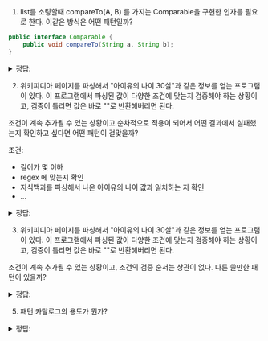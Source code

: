 1. list를 소팅할때 compareTo(A, B) 를 가지는 Comparable을 구현한 인자를 필요로 한다. 이같은 방식은 어떤 패턴일까?

```java
public interface Comparable {
    public void compareTo(String a, String b);
}
```

<details>
<summary> 정답: </summary>
템플릿 메서드 패턴, 최상단 함수에서 서브클래스가 그 행위를 결정하게 한다. <br/>

</details>


2. 위키피디아 페이지를 파싱해서 "아이유의 나이 30살"과 같은 정보를 얻는 프로그램이 있다. 이 프로그램에서 파싱된 값이 다양한 조건에 맞는지 검증해야 하는 상황이고, 검증이 틀리면 값은 바로 ""로 반환해버리면 된다.
 
조건이 계속 추가될 수 있는 상황이고 순차적으로 적용이 되어서 어떤 결과에서 실패했는지 확인하고 싶다면 어떤 패턴이 걸맞을까?

조건:
- 길이가 몇 이하
- regex 에 맞는지 확인
- 지식백과를 파싱해서 나온 아이유의 나이 값과 일치하는 지 확인
- ...

<details>
<summary> 정답: </summary>
상태패턴: if문이 엄청 여러개 나올텐데 각각을 하나의 상태로 하고, 차례대로 검증을 수행하면 된다. (한 상태에서 다음 상태로 넘긴다. ex. nullState -> lengthConstraintPassState -> regexConstraintPassState ... <br/>
</details>

3. 위키피디아 페이지를 파싱해서 "아이유의 나이 30살"과 같은 정보를 얻는 프로그램이 있다. 이 프로그램에서 파싱된 값이 다양한 조건에 맞는지 검증해야 하는 상황이고, 검증이 틀리면 값은 바로 ""로 반환해버리면 된다.

조건이 계속 추가될 수 있는 상황이고, 조건의 검증 순서는 상관이 없다. 다른 쓸만한 패턴이 있을까? 

<details>
<summary> 정답: </summary>
데코레이터 패턴도 괜찮겠다. value를 가진 객체를 감싸는 validator을 계속 감싸서 결과값만 얻으면 된다.  <br/>

4. 만약 데코레이터 패턴으로 열심히 다 바꿔서 만들었는데 검증이 어디서 실패하는지 동적으로 확인할 수 있으면 좋겠다고 한다. 어떤 방식으로 해결할까? 

```java
public class WikipediaParseResult extends ParseResult{
    public String parsedValue; // "아이유 나이 30살" 따위가 들어있다. 
}
```

```java
public class LengthValidityConditionChecker extends ConditionDecorator{ // ConditionDecorator는 ParseResult를 extends
    public String parsedValue; // "아이유 나이 30살" 따위가 들어있다. 
    public LengthValidityConditionChecker(String parsedValue){
        this.parsedValue = parsedValue;
    }
    public getResult(){
        if (parsedValue.length() < 10) {
            return ""; // 통과못함
        }
        return parsedValue;
    }
}
```

<details>
<summary> 정답: </summary>
1. 로깅용 싱글톤 객체를 사용해서 남긴다. (hash map 형태로 해도 되고) <br/>
2. parsedValue 만 데코레이터 사이를 떠도는게 아니라, `String failureReason` 같은 변수를 같이 가지는 객체 하나를 생성해서 같이 데코레이터에 품을 수 있게 한다. <br>
</details>


</details>


5. 패턴 카탈로그의 용도가 뭔가?

<details>
<summary> 정답: </summary>
1.언제, 어떤 경우에 패턴 사용하는지 알기 <br>
2 도입했을 때 장단점 알기 <br>
3. 패턴 도입시의 클래스 다이어그램. <br>

</details>


